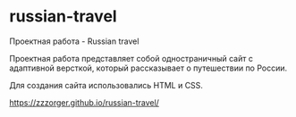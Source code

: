 # russian-travel
Проектная работа - Russian travel

Проектная работа представляет собой одностраничный сайт с адаптивной версткой, который
рассказывает о путешествии по России.

Для создания сайта использовались HTML и CSS.

https://zzzorger.github.io/russian-travel/
